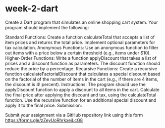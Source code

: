 # week-2-dart

Create a Dart program that simulates an online shopping cart system. Your program should implement the following:

Standard Functions:
Create a function calculateTotal that accepts a list of item prices and returns the total price.
Implement optional parameters for tax calculation.
Anonymous Functions:
Use an anonymous function to filter out items with a price below a certain threshold (e.g., items under $10).
Higher-Order Functions:
Write a function applyDiscount that takes a list of prices and a discount function as parameters. The discount function should reduce the price by a percentage.
Recursive Functions:
Create a recursive function calculateFactorialDiscount that calculates a special discount based on the factorial of the number of items in the cart (e.g., if there are 4 items, the discount is 4! percent).
Instructions:
The program should use the applyDiscount function to apply a discount to all items in the cart.
Calculate the final price after applying the discount and tax, using the calculateTotal function.
Use the recursive function for an additional special discount and apply it to the final price.
Submission:

Submit your assignment via a GitHub repository link using this form https://forms.gle/zZeyUoRhrkxeiLcG8

